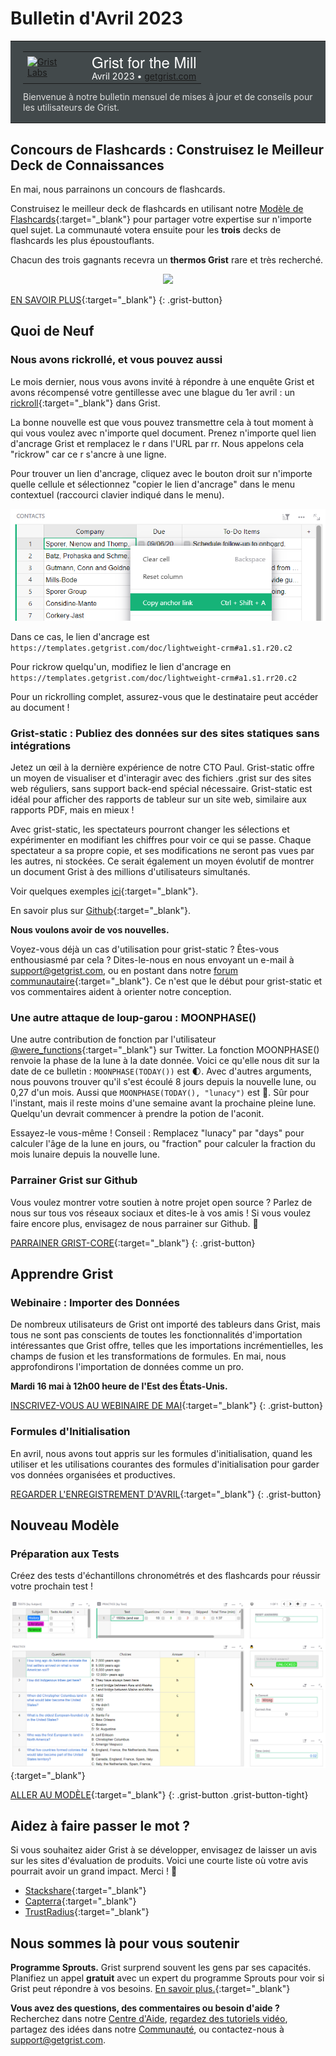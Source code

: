 # Bulletin d'Avril 2023

<style>
  /* restore some poorly overridden defaults */
  .newsletter-header .table {
    background-color: initial;
    border: initial;
  }
  .newsletter-header .table > tbody > tr > td {
    padding: initial;
    border: initial;
    vertical-align: initial;
  }
  .newsletter-header img.header-img {
    padding: initial;
    max-width: initial;
    display: initial;
    padding: initial;
    line-height: initial;
    background-color: initial;
    border: initial;
    border-radius: initial;
    margin: initial;
  }

  /* copy newsletter styles, with a prefix for sufficient specificity */
  .newsletter-header .header {
    border: none;
    padding: 0;
    margin: 0;
  }
  .newsletter-header table > tbody > tr > td.header-image {
    width: 80px;
    padding-right: 16px;
  }
  .newsletter-header table > tbody > tr > td.header-text {
    background-color: #42494B;
    padding: 16px 20px;
  }
  .newsletter-header table.header-top {
    border: none;
    padding: 0;
    margin: 0;
    width: 100%;
  }
  .header-title {
    font-family: Helvetica Neue, Helvetica, Arial, sans-serif;
    font-size: 24px;
    line-height: 28px;
    color: #FFFFFF;
  }
  .header-month {
    color: #FFFFFF;
  }
  .header-welcome {
    margin-top: 12px;
    color: #FFFFFF;
  }
  .newsletter-summary {
    background-color: #e3fff5;
    margin: 0;
    padding: 10px;
  }
  .newsletter-summary-header {
    text-align: center;
    padding-bottom: 10px;
    border-bottom: 1px solid lightgrey;
  }
  .newsletter-summary ul {
    padding-left: 20px;
  }
  .newsletter-summary li {
    margin-bottom: 10px;
  }
  .newsletter-summary li p {
    margin: 0px
  }
</style>
<div class="newsletter-header">
<table class="header" cellpadding="0" cellspacing="0" border="0"><tr>
  <td class="header-text">
    <table class="header-top"><tr>
      <td class="header-image">
        <a href="https://www.getgrist.com">
          <img class="header-img" src="/images/newsletters/grist-labs.png" width="80" height="80" alt="Grist Labs" border="0">
        </a>
      </td>
      <td class="header-top-text">
        <div class="header-title">Grist for the Mill</div>
        <div class="header-month">Avril 2023
          &#8226; <a href="https://www.getgrist.com/">getgrist.com</a></div>
      </td>
    </tr></table>
    <div class="header-welcome" style="color: #e0e0e0;">
      Bienvenue à notre bulletin mensuel de mises à jour et de conseils pour les utilisateurs de Grist.
    </div>
  </td>
</tr></table>
</div>

## Concours de Flashcards : Construisez le Meilleur Deck de Connaissances

En mai, nous parrainons un concours de flashcards.

Construisez le meilleur deck de flashcards en utilisant notre [Modèle de Flashcards](https://templates.getgrist.com/keLK5sVeyfPk/Flashcards/p/2){:target="\_blank"} pour partager votre expertise sur n'importe quel sujet. La communauté votera ensuite pour les **trois** decks de flashcards les plus époustouflants.

Chacun des trois gagnants recevra un **thermos Grist** rare et très recherché.

  <p><center>
    <img class="content-image" src="/images/newsletters/2023-04/grist-thermos-small.gif">
  </center></p>

[EN SAVOIR PLUS](https://www.getgrist.com/blog/flashcards-template-contest-grist/){:target="\_blank"}
{: .grist-button}

## Quoi de Neuf

### Nous avons rickrollé, et vous pouvez aussi

Le mois dernier, nous vous avons invité à répondre à une enquête Grist et avons récompensé votre gentillesse avec une blague du 1er avril : un [rickroll](https://knowyourmeme.com/memes/rickroll){:target="\_blank"} dans Grist.

La bonne nouvelle est que vous pouvez transmettre cela à tout moment à qui vous voulez avec n'importe quel document. Prenez n'importe quel lien d'ancrage Grist et remplacez le r dans l'URL par rr. Nous appelons cela "rickrow" car ce r s'ancre à une ligne.

Pour trouver un lien d'ancrage, cliquez avec le bouton droit sur n'importe quelle cellule et sélectionnez "copier le lien d'ancrage" dans le menu contextuel (raccourci clavier indiqué dans le menu).

![Copier le Lien d'Ancrage](../images/newsletters/2023-04/copy-anchor-link.png)

Dans ce cas, le lien d'ancrage est `https://templates.getgrist.com/doc/lightweight-crm#a1.s1.r20.c2`

Pour rickrow quelqu'un, modifiez le lien d'ancrage en `https://templates.getgrist.com/doc/lightweight-crm#a1.s1.rr20.c2`

Pour un rickrolling complet, assurez-vous que le destinataire peut accéder au document !

### Grist-static : Publiez des données sur des sites statiques sans intégrations

Jetez un œil à la dernière expérience de notre CTO Paul. Grist-static offre un moyen de visualiser et d'interagir avec des fichiers .grist sur des sites web réguliers, sans support back-end spécial nécessaire. Grist-static est idéal pour afficher des rapports de tableur sur un site web, similaire aux rapports PDF, mais en mieux !

Avec grist-static, les spectateurs pourront changer les sélections et expérimenter en modifiant les chiffres pour voir ce qui se passe. Chaque spectateur a sa propre copie, et ses modifications ne seront pas vues par les autres, ni stockées. Ce serait également un moyen évolutif de montrer un document Grist à des millions d'utilisateurs simultanés.

Voir quelques exemples [ici](https://gristlabs.github.io/grist-static){:target="\_blank"}.

En savoir plus sur [Github](https://github.com/gristlabs/grist-static){:target="\_blank"}.

**Nous voulons avoir de vos nouvelles.**

Voyez-vous déjà un cas d'utilisation pour grist-static ? Êtes-vous enthousiasmé par cela ? Dites-le-nous en nous envoyant un e-mail à <support@getgrist.com>, ou en postant dans notre [forum communautaire](https://community.getgrist.com/){:target="\_blank"}. Ce n'est que le début pour grist-static et vos commentaires aident à orienter notre conception.

### Une autre attaque de loup-garou : MOONPHASE()

Une autre contribution de fonction par l'utilisateur [@were_functions](https://twitter.com/were_functions){:target="\_blank"} sur Twitter. La fonction MOONPHASE() renvoie la phase de la lune à la date donnée. Voici ce qu'elle nous dit sur la date de ce bulletin : `MOONPHASE(TODAY())` est 🌓. Avec d'autres arguments, nous pouvons trouver qu'il s'est écoulé 8 jours depuis la nouvelle lune, ou 0,27 d'un mois. Aussi que `MOONPHASE(TODAY(), "lunacy")` est 🕺. Sûr pour l'instant, mais il reste moins d'une semaine avant la prochaine pleine lune. Quelqu'un devrait commencer à prendre la potion de l'aconit.

Essayez-le vous-même ! Conseil : Remplacez "lunacy" par "days" pour calculer l'âge de la lune en jours, ou "fraction" pour calculer la fraction du mois lunaire depuis la nouvelle lune.

### Parrainer Grist sur Github

Vous voulez montrer votre soutien à notre projet open source ? Parlez de nous sur tous vos réseaux sociaux et dites-le à vos amis ! Si vous voulez faire encore plus, envisagez de nous parrainer sur Github. 🧡

[PARRAINER GRIST-CORE](https://github.com/sponsors/gristlabs){:target="\_blank"}
{: .grist-button}

## Apprendre Grist

### Webinaire : Importer des Données

De nombreux utilisateurs de Grist ont importé des tableurs dans Grist, mais tous ne sont pas conscients de toutes les fonctionnalités d'importation intéressantes que Grist offre, telles que les importations incrémentielles, les champs de fusion et les transformations de formules. En mai, nous approfondirons l'importation de données comme un pro.

**Mardi 16 mai à 12h00 heure de l'Est des États-Unis.**

[INSCRIVEZ-VOUS AU WEBINAIRE DE MAI](https://www.getgrist.com/learn-grist-webinar/?utm_source=newsletter&utm_medium=support-site&utm_campaign=build-webinar&utm_term=may-2023&utm_content=){:target="\_blank"}
{: .grist-button}

### Formules d'Initialisation

En avril, nous avons tout appris sur les formules d'initialisation, quand les utiliser et les utilisations courantes des formules d'initialisation pour garder vos données organisées et productives.

[REGARDER L'ENREGISTREMENT D'AVRIL](https://www.youtube.com/watch?v=wwzm39ADslA){:target="\_blank"}
{: .grist-button}

## Nouveau Modèle

### Préparation aux Tests

Créez des tests d'échantillons chronométrés et des flashcards pour réussir votre prochain test !

[![Préparation aux Tests](../images/newsletters/2023-04/test-prep.png)](https://templates.getgrist.com/31mHTkbzmXvm/Test-Prep-){:target="\_blank"}

[ALLER AU MODÈLE](https://templates.getgrist.com/31mHTkbzmXvm/Test-Prep-){:target="\_blank"}
{: .grist-button .grist-button-tight}

## Aidez à faire passer le mot ?
Si vous souhaitez aider Grist à se développer, envisagez de laisser un avis sur les sites d'évaluation de produits. Voici une courte liste où votre avis pourrait avoir un grand impact. Merci ! 🙏

* [Stackshare](https://stackshare.io/getgrist){:target="\_blank"}
* [Capterra](https://www.capterra.com/p/232821/Grist/){:target="\_blank"}
* [TrustRadius](https://www.trustradius.com/products/grist/){:target="\_blank"}

## Nous sommes là pour vous soutenir

**Programme Sprouts.** Grist surprend souvent les gens par ses capacités. Planifiez un appel **gratuit** avec un expert du programme Sprouts pour voir si Grist peut répondre à vos besoins. [En savoir plus.](https://www.getgrist.com/sprouts-program/){:target="\_blank"}

**Vous avez des questions, des commentaires ou besoin d'aide ?** Recherchez dans notre [Centre d'Aide](../index.md), [regardez des tutoriels vidéo](https://www.youtube.com/channel/UCx0ioQrrC-bIrkmZ7ZULr0g/playlists), partagez des idées dans notre [Communauté](https://community.getgrist.com), ou contactez-nous à <support@getgrist.com>.